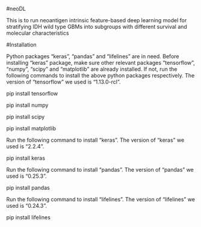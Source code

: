 #neoDL

This is to run neoantigen intrinsic feature-based deep learning model for stratifying IDH wild type GBMs into subgroups with different survival and molecular characteristics

#Installation

Python packages “keras”, “pandas” and “lifelines” are in need. Before installing “keras” package, make sure other relevant packages “tensorflow”, “numpy”, “scipy” and “matplotlib” are already installed. If not, run the following commands to install the above python packages respectively. The version of “tensorflow” we used is “1.13.0-rcl”.

pip install tensorflow

pip install numpy 

pip install scipy

pip install matplotlib



Run the following command to install “keras”. The version of “keras” we used is “2.2.4”.

pip install keras


Run the following command to install “pandas”. The version of “pandas” we used is “0.25.3”.

pip install pandas


Run the following command to install “lifelines”. The version of “lifelines” we used is “0.24.3”.

pip install lifelines




